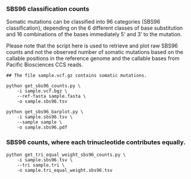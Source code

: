 ### SBS96 classification counts

Somatic mutations can be classified into 96 categories (SBS96 classification), depending on the 6 different classes of base substitution and 16 combinations of the bases immediately 5’ and 3’ to the mutation.

Please note that the script here is used to retrieve and plot raw SBS96 counts and not the observed number of somatic mutations based on the callable positions in the reference genome and the callable bases from Pacific Biosciences CCS reads.

```
## The file sample.vcf.gz contains somatic mutations.

python get_sbs96_counts.py \
    -i sample.vcf.bgz \
    --ref-fasta sample.fasta \
    -o sample.sbs96.tsv

python get_sbs96_barplot.py \
    -i sample.sbs96.tsv \
    --sample sample \
    -o sample.sbs96.pdf
```

### SBS96 counts, where each trinucleotide contributes equally.

```
python get_tri_equal_weight_sbs96_counts.py \
    -i sample.sbs96.tsv \
    --tri sample.tri \
    -o sample.tri_equal_weight.sbs96.tsv
```
